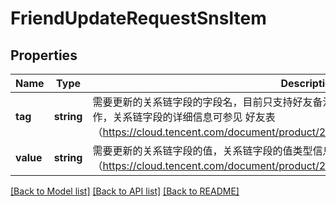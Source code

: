 # FriendUpdateRequestSnsItem

## Properties
Name | Type | Description | Notes
------------ | ------------- | ------------- | -------------
**tag** | **string** | 需要更新的关系链字段的字段名，目前只支持好友备注、好友分组、关系链自定义字段的更新操作，关系链字段的详细信息可参见 好友表（https://cloud.tencent.com/document/product/269/1501#.E5.A5.BD.E5.8F.8B.E8.A1.A8） | 
**value** | **string** | 需要更新的关系链字段的值，关系链字段的值类型信息可参见 好友表（https://cloud.tencent.com/document/product/269/1501#.E5.A5.BD.E5.8F.8B.E8.A1.A8） | 

[[Back to Model list]](../README.md#documentation-for-models) [[Back to API list]](../README.md#documentation-for-api-endpoints) [[Back to README]](../README.md)


